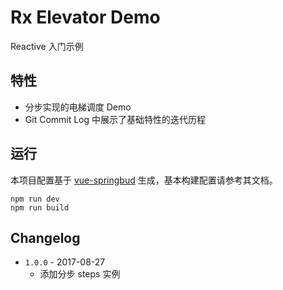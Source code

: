 # Rx Elevator Demo
Reactive 入门示例

## 特性
- 分步实现的电梯调度 Demo
- Git Commit Log 中展示了基础特性的迭代历程

## 运行
本项目配置基于 [vue-springbud](https://github.com/doodlewind/vue-springbud) 生成，基本构建配置请参考其文档。

``` text
npm run dev
npm run build
```

## Changelog
- `1.0.0` - 2017-08-27
  - 添加分步 steps 实例
